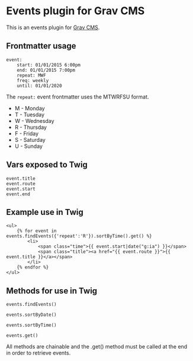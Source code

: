 # Events plugin for Grav CMS

This is an events plugin for [Grav CMS](http://getgrav.org).

## Frontmatter usage

```
event:
    start: 01/01/2015 6:00pm
    end: 01/01/2015 7:00pm
    repeat: MWF
    freq: weekly
    until: 01/01/2020
```

The `repeat:` event frontmatter uses the MTWRFSU format.

* M - Monday
* T - Tuesday
* W - Wednesday
* R - Thursday
* F - Friday
* S - Saturday
* U - Sunday

## Vars exposed to Twig

```
event.title
event.route
event.start
event.end
```

## Example use in Twig

```
<ul>
    {% for event in events.findEvents({'repeat':'R'}).sortByTime().get() %}
        <li>
            <span class="time">{{ event.start|date("g:ia") }}</span>
            <span class="title"><a href="{{ event.route }}">{{ event.title }}</a></span>
        </li>
    {% endfor %}
</ul>
```

## Methods for use in Twig

```events.findEvents()```

```events.sortByDate()```

```events.sortByTime()```

```events.get()```

All methods are chainable and the .get() method must be called at the end in order to retrieve events.